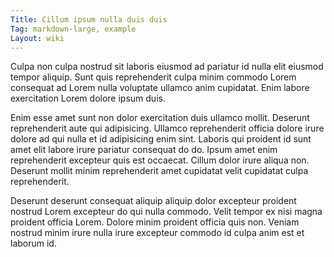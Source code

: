 ```yaml
---
Title: Cillum ipsum nulla duis duis
Tag: markdown-large, example
Layout: wiki
---
```

Culpa non culpa nostrud sit laboris eiusmod ad pariatur id nulla elit eiusmod tempor aliquip. Sunt quis reprehenderit culpa minim commodo Lorem consequat ad Lorem nulla voluptate ullamco anim cupidatat. Enim labore exercitation Lorem dolore ipsum duis.

Enim esse amet sunt non dolor exercitation duis ullamco mollit. Deserunt reprehenderit aute qui adipisicing. Ullamco reprehenderit officia dolore irure dolore ad qui nulla et id adipisicing enim sint. Laboris qui proident id sunt amet elit labore irure pariatur consequat do do. Ipsum amet enim reprehenderit excepteur quis est occaecat. Cillum dolor irure aliqua non. Deserunt mollit minim reprehenderit amet cupidatat velit cupidatat culpa reprehenderit.

Deserunt deserunt consequat aliquip aliquip dolor excepteur proident nostrud Lorem excepteur do qui nulla commodo. Velit tempor ex nisi magna proident officia Lorem. Dolore minim proident officia quis non. Veniam nostrud minim irure nulla irure excepteur commodo id culpa anim est et laborum id.
